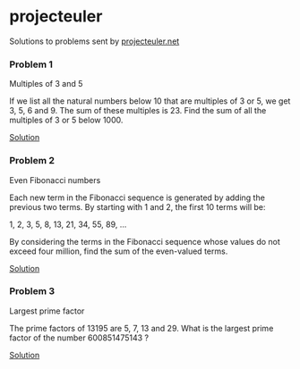 # projecteuler

Solutions to problems sent by [projecteuler.net](https://projecteuler.net/)
### Problem 1
Multiples of 3  and  5

If we list  all the natural numbers below 10 that are multiples of 3  or  5, we get 3, 5, 6  and  9. The sum of these multiples is  23.
Find the sum of all the multiples of 3  or  5 below 1000.

[Solution](https://github.com/shimanaa/projecteuler/blob/main/solutions/problem1.py)


### Problem 2
Even Fibonacci numbers

Each new term in the Fibonacci sequence is generated by adding the previous two terms.
By starting with 1 and 2, the first 10 terms will be:

1, 2, 3, 5, 8, 13, 21, 34, 55, 89, ...

By considering the terms in the Fibonacci sequence whose values do not exceed four million,
find the sum of the even-valued terms.

[Solution](https://github.com/shimanaa/projecteuler/blob/main/solutions/problem2.py)


### Problem 3
Largest prime factor

The prime factors of 13195 are 5, 7, 13 and 29.
What is the largest prime factor of the number 600851475143 ?

[Solution](https://github.com/shimanaa/projecteuler/blob/main/solutions/problem3.py)

